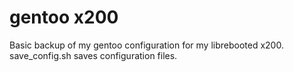 gentoo x200
===========

Basic backup of my gentoo configuration for my librebooted x200.
save_config.sh saves configuration files.
